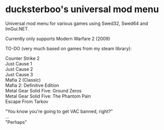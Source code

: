 # ducksterboo's universal mod menu
Universal mod menu for various games using Swed32, Swed64 and ImGui.NET.

Currently only supports Modern Warfare 2 (2009)

TO-DO (very much based on games from my steam library):

Counter Strike 2<br>
Just Cause 1<br>
Just Cause 2<br>
Just Cause 3<br>
Mafia 2 (Classic)<br>
Mafia 2: Definitive Edition<br>
Metal Gear Solid Five: Ground Zeros<br>
Metal Gear Solid Five: The Phantom Pain<br>
Escape From Tarkov<br>

"You know you're going to get VAC banned, right?" <br>
... <br>
"Perhaps"
